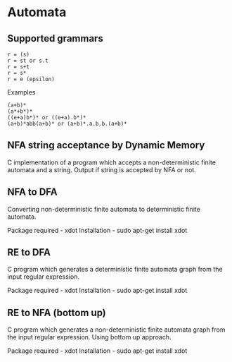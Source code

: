# Automata

Supported grammars
------------------
    r = (s)
    r = st or s.t
    r = s+t
    r = s*
    r = e (epsilon)
    

Examples

    (a+b)*
    (a*+b*)*
    ((e+a)b*)* or ((e+a).b*)*
    (a+b)*abb(a+b)* or (a+b)*.a.b.b.(a+b)*


NFA string acceptance by Dynamic Memory
---------------------------------------
C implementation of a program which accepts a non-deterministic finite automata and a string.
Output if string is accepted by NFA or not.

NFA to DFA
----------
Converting non-deterministic finite automata to deterministic finite automata.

Package required - xdot
Installation -
sudo apt-get install xdot

RE to DFA
---------
C program which generates a deterministic finite automata graph from the input regular expression.

Package required - xdot
Installation -
sudo apt-get install xdot

RE to NFA (bottom up)
---------------------
C program which generates a non-deterministic finite automata graph from the input regular expression.
Using bottom up approach.

Package required - xdot
Installation -
sudo apt-get install xdot
